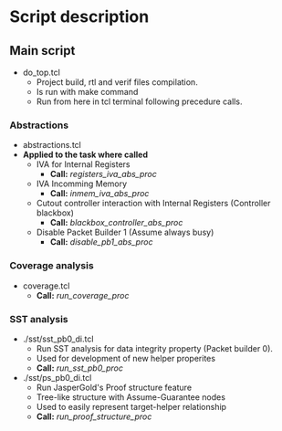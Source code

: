# Script description

## Main script
- do_top.tcl 
    - Project build, rtl and verif files compilation.
    - Is run with make command
    - Run from here in tcl terminal following precedure calls.
### Abstractions
- abstractions.tcl
- **Applied to the task where called**
    - IVA for Internal Registers
        - **Call:** *registers_iva_abs_proc*
    - IVA Incomming Memory
        - **Call:** *inmem_iva_abs_proc*
    - Cutout controller interaction with Internal Registers (Controller blackbox)
        - **Call:** *blackbox_controller_abs_proc*
    - Disable Packet Builder 1 (Assume always busy)
        - **Call:** *disable_pb1_abs_proc*
### Coverage analysis
- coverage.tcl 
    - **Call:** *run_coverage_proc*
### SST analysis
- ./sst/sst_pb0_di.tcl 
    - Run SST analysis for data integrity property (Packet builder 0).
    - Used for development of new helper properites
    - **Call:** *run_sst_pb0_proc*
- ./sst/ps_pb0_di.tcl
    - Run JasperGold's Proof structure feature
    - Tree-like structure with Assume-Guarantee nodes
    - Used to easily represent target-helper relationship 
    - **Call:** *run_proof_structure_proc*